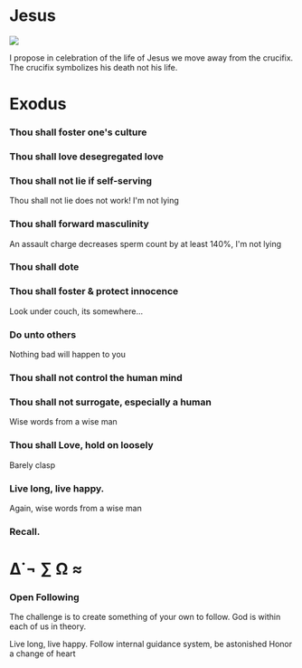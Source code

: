 #  Jesus

![](http://104.156.252.167/jesus.jpg)

I propose in celebration of the life of Jesus
we move away from the crucifix. The crucifix 
symbolizes his death not his life. 


# Exodus 

 ### Thou shall foster one's culture

 ### Thou shall love desegregated love 

 ### Thou shall not lie if self-serving 
 Thou shall not lie does not work! I'm not lying

 ### Thou shall forward masculinity 
 An assault charge decreases sperm count by at least 140%, I'm not lying 
 
 ### Thou shall dote

 ### Thou shall foster & protect innocence 
 Look under couch, its somewhere...
 
 ### Do unto others 
 Nothing bad will happen to you

 ### Thou shall not control the human mind
 
 ### Thou shall not surrogate, especially a human
 Wise words from a wise man
 
 ### Thou shall Love, hold on loosely 
 Barely clasp
  
 ### Live long, live happy.
 Again, wise words from a wise man

 ### Recall.
 
# ∆˙¬ ∑ Ω ≈

### Open Following

The challenge is to create 
something of your own to follow. 
God is within each of us in theory.

Live long, live happy. 
Follow internal guidance system, be astonished
Honor a change of heart

